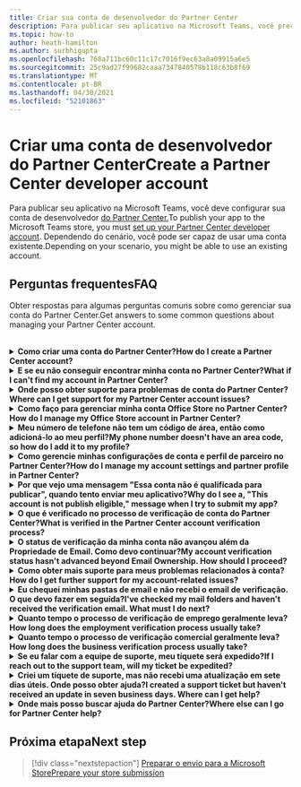 ```yaml
---
title: Criar sua conta de desenvolvedor do Partner Center
description: Para publicar seu aplicativo na Microsoft Teams, você precisa de uma conta de desenvolvedor do Partner Center.
ms.topic: how-to
author: heath-hamilton
ms.author: surbhigupta
ms.openlocfilehash: 768a711bc60c11c17c7016f9ec63a8a09915a6e5
ms.sourcegitcommit: 25c9ad27f99682caaa7347840578b118c63b8f69
ms.translationtype: MT
ms.contentlocale: pt-BR
ms.lasthandoff: 04/30/2021
ms.locfileid: "52101863"
---
```

# <a name="create-a-partner-center-developer-account"></a><span data-ttu-id="135d9-103">Criar uma conta de desenvolvedor do Partner Center</span><span class="sxs-lookup"><span data-stu-id="135d9-103">Create a Partner Center developer account</span></span>

<span data-ttu-id="135d9-104">Para publicar seu aplicativo na Microsoft Teams, você deve configurar sua conta de desenvolvedor [do Partner Center.](https://docs.microsoft.com/office/dev/store/open-a-developer-account)</span><span class="sxs-lookup"><span data-stu-id="135d9-104">To publish your app to the Microsoft Teams store, you must [set up your Partner Center developer account](https://docs.microsoft.com/office/dev/store/open-a-developer-account).</span></span> <span data-ttu-id="135d9-105">Dependendo do cenário, você pode ser capaz de usar uma conta existente.</span><span class="sxs-lookup"><span data-stu-id="135d9-105">Depending on your scenario, you might be able to use an existing account.</span></span>

## <a name="faq"></a><span data-ttu-id="135d9-106">Perguntas frequentes</span><span class="sxs-lookup"><span data-stu-id="135d9-106">FAQ</span></span>

<span data-ttu-id="135d9-107">Obter respostas para algumas perguntas comuns sobre como gerenciar sua conta do Partner Center.</span><span class="sxs-lookup"><span data-stu-id="135d9-107">Get answers to some common questions about managing your Partner Center account.</span></span>

<br>

<details>

<summary><span data-ttu-id="135d9-108"><b>Como criar uma conta do Partner Center?</b></span><span class="sxs-lookup"><span data-stu-id="135d9-108"><b>How do I create a Partner Center account?</b></span></span></summary>

<span data-ttu-id="135d9-109">Você pode criar uma conta do Partner Center de uma das seguintes maneiras:</span><span class="sxs-lookup"><span data-stu-id="135d9-109">You can create a Partner Center account one of the following ways:</span></span>

* <span data-ttu-id="135d9-110">Se você for novo no Partner Center e não tiver uma Conta de Rede da Microsoft, crie uma conta usando a página de registro [do Partner Center](/office/dev/store/open-a-developer-account#create-an-account-using-the-partner-center-enrollment-page).</span><span class="sxs-lookup"><span data-stu-id="135d9-110">If you're new to Partner Center and don't have a Microsoft Network Account, [create an account using the Partner Center enrollment page](/office/dev/store/open-a-developer-account#create-an-account-using-the-partner-center-enrollment-page).</span></span>
* <span data-ttu-id="135d9-111">Se você já estiver inscrito na Microsoft Partner Network, crie uma conta diretamente do Partner Center usando [os inscrições existentes do Microsoft Partner Center](/office/dev/store/open-a-developer-account#create-an-account-using-an-existing-partner-center-enrollment).</span><span class="sxs-lookup"><span data-stu-id="135d9-111">If you're already enrolled in the Microsoft Partner Network, [create an account directly from Partner Center using existing Microsoft Partner Center enrollments](/office/dev/store/open-a-developer-account#create-an-account-using-an-existing-partner-center-enrollment).</span></span>

<br>

</details>

<details>

<summary><span data-ttu-id="135d9-112"><b>E se eu não conseguir encontrar minha conta no Partner Center?</b></span><span class="sxs-lookup"><span data-stu-id="135d9-112"><b>What if I can't find my account in Partner Center?</b></span></span></summary>

<span data-ttu-id="135d9-113">Abra um [tíquete de suporte do Partner Center](https://partner.microsoft.com/support/v2/?stage=1) e selecione o seguinte:</span><span class="sxs-lookup"><span data-stu-id="135d9-113">Open a [Partner Center support ticket](https://partner.microsoft.com/support/v2/?stage=1) and select the following:</span></span>

| <span data-ttu-id="135d9-114">Menu</span><span class="sxs-lookup"><span data-stu-id="135d9-114">Menu</span></span> | <span data-ttu-id="135d9-115">Opção</span><span class="sxs-lookup"><span data-stu-id="135d9-115">Option</span></span> |
| -------   | -------  |
|<span data-ttu-id="135d9-116">Categoria</span><span class="sxs-lookup"><span data-stu-id="135d9-116">Category</span></span>| <span data-ttu-id="135d9-117">Marketplace Comercial</span><span class="sxs-lookup"><span data-stu-id="135d9-117">Commercial Marketplace</span></span>|
| <span data-ttu-id="135d9-118">Tópico</span><span class="sxs-lookup"><span data-stu-id="135d9-118">Topic</span></span> | <span data-ttu-id="135d9-119">Perguntas gerais sobre Ajuda do Marketplace e Como fazer perguntas</span><span class="sxs-lookup"><span data-stu-id="135d9-119">General Marketplace Help and How-to questions</span></span> |
| <span data-ttu-id="135d9-120">Subtópico</span><span class="sxs-lookup"><span data-stu-id="135d9-120">Subtopic</span></span>| <span data-ttu-id="135d9-121">Suplemento do Office</span><span class="sxs-lookup"><span data-stu-id="135d9-121">Office add-in</span></span> |

<br>

</details>

<details>

<summary><span data-ttu-id="135d9-122"><b>Onde posso obter suporte para problemas de conta do Partner Center?</b></span><span class="sxs-lookup"><span data-stu-id="135d9-122"><b>Where can I get support for my Partner Center account issues?</b></span></span></summary>

<span data-ttu-id="135d9-123">Visite a [página de suporte de editores](https://aka.ms/marketplacepublishersupport) para pesquisar seu problema.</span><span class="sxs-lookup"><span data-stu-id="135d9-123">Visit the [publishers support page](https://aka.ms/marketplacepublishersupport) to search for your issue.</span></span> <span data-ttu-id="135d9-124">Se as orientações não são úteis, crie um tíquete de suporte [do Partner Center.](/azure/marketplace/partner-center-portal/support#how-to-open-a-support-ticket)</span><span class="sxs-lookup"><span data-stu-id="135d9-124">If the guidance isn't helpful, create a [Partner Center support ticket](/azure/marketplace/partner-center-portal/support#how-to-open-a-support-ticket).</span></span>

<br>

</details>

<details>

<summary><span data-ttu-id="135d9-125"><b>Como faço para gerenciar minha conta Office Store no Partner Center?</b></span><span class="sxs-lookup"><span data-stu-id="135d9-125"><b>How do I manage my Office Store account in Partner Center?</b></span></span></summary>

<span data-ttu-id="135d9-126">Consulte [gerenciar sua conta por meio do Partner Center](/office/dev/store/manage-account-settings-and-profile) para obter informações.</span><span class="sxs-lookup"><span data-stu-id="135d9-126">See [manage your account through Partner Center](/office/dev/store/manage-account-settings-and-profile) for information.</span></span>

<br>

</details>

<details>

<summary><span data-ttu-id="135d9-127"><b>Meu número de telefone não tem um código de área, então como adicioná-lo ao meu perfil?</b></span><span class="sxs-lookup"><span data-stu-id="135d9-127"><b>My phone number doesn't have an area code, so how do I add it to my profile?</b></span></span></summary>

<span data-ttu-id="135d9-128">O número de telefone tem três partes: código de país, código de área e número de telefone.</span><span class="sxs-lookup"><span data-stu-id="135d9-128">The phone number has three parts: country code, area code, and telephone number.</span></span> <span data-ttu-id="135d9-129">Se o número de telefone não incluir um código de área, deixe a segunda caixa vazia e conclua a terceira caixa.</span><span class="sxs-lookup"><span data-stu-id="135d9-129">If your phone number doesn't include an area code, leave the second box empty and complete the third box.</span></span>

<br>

</details>

<details>

<summary><span data-ttu-id="135d9-130"><b>Como gerencie minhas configurações de conta e perfil de parceiro no Partner Center?</b></span><span class="sxs-lookup"><span data-stu-id="135d9-130"><b>How do I manage my account settings and partner profile in Partner Center?</b></span></span></summary>

<span data-ttu-id="135d9-131">Consulte [gerenciar configurações de conta e informações de perfil](/windows/uwp/publish/manage-account-settings-and-profile#additional-settings-and-info) para obter informações.</span><span class="sxs-lookup"><span data-stu-id="135d9-131">See [manage account settings and profile info](/windows/uwp/publish/manage-account-settings-and-profile#additional-settings-and-info) for information.</span></span>

<br>

</details>

<details>

<summary><span data-ttu-id="135d9-132"><b>Por que vejo uma mensagem "Essa conta não é qualificada para publicar", quando tento enviar meu aplicativo?</b></span><span class="sxs-lookup"><span data-stu-id="135d9-132"><b>Why do I see a, "This account is not publish eligible," message when I try to submit my app?</b></span></span></summary>

<span data-ttu-id="135d9-133">Você recebeu essa mensagem de erro porque o [status de](/partner-center/verification-responses) verificação da conta está pendente.</span><span class="sxs-lookup"><span data-stu-id="135d9-133">You received this error message because your [account verification status](/partner-center/verification-responses) is pending.</span></span> <span data-ttu-id="135d9-134">Verifique seu status no painel do Partner [Center](https://partner.microsoft.com/dashboard).</span><span class="sxs-lookup"><span data-stu-id="135d9-134">Check your status in the Partner Center [dashboard](https://partner.microsoft.com/dashboard).</span></span> <span data-ttu-id="135d9-135">Selecione o **ícone Configurações** de engrenagem e escolha **Configurações do desenvolvedor > Conta > Configurações da conta**.</span><span class="sxs-lookup"><span data-stu-id="135d9-135">Select the **Settings** gear icon and choose **Developer settings > Account > Account settings**.</span></span>

![Status de verificação do Partner Center](~/assets/images/partner-center-verification-status.png)

<br>

</details>

<details>

<summary><span data-ttu-id="135d9-137"><b>O que é verificado no processo de verificação de conta do Partner Center?</b></span><span class="sxs-lookup"><span data-stu-id="135d9-137"><b>What is verified in the Partner Center account verification process?</b></span></span></summary>

<span data-ttu-id="135d9-138">Há três áreas de verificação, **Propriedade de Email,** **Emprego** e **Negócios.**</span><span class="sxs-lookup"><span data-stu-id="135d9-138">There are three verification areas, **Email Ownership**, **Employment**, and **Business**.</span></span> <span data-ttu-id="135d9-139">Para obter mais informações, [consulte o que é verificado e como responder](/partner-center/verification-responses#what-is-verified-and-how-to-respond).</span><span class="sxs-lookup"><span data-stu-id="135d9-139">For more information, see [what is verified and how to respond](/partner-center/verification-responses#what-is-verified-and-how-to-respond).</span></span>

<span data-ttu-id="135d9-140">Se você for o contato principal, administrador global ou administrador de conta, poderá monitorar o status de verificação e acompanhar o progresso em sua página de perfil.</span><span class="sxs-lookup"><span data-stu-id="135d9-140">If you're the primary contact, global admin, or account admin, you can monitor verification status and track progress on your profile page.</span></span>

<span data-ttu-id="135d9-141">Depois que o processo de verificação é concluído, o status do seu registro na página de perfil muda *de pendente* para *autorizado*.</span><span class="sxs-lookup"><span data-stu-id="135d9-141">Once verification process is complete, the status of your enrollment on the profile page changes from *pending* to *authorized*.</span></span> <span data-ttu-id="135d9-142">Em seguida, o contato principal recebe um email da Microsoft em alguns dias úteis.</span><span class="sxs-lookup"><span data-stu-id="135d9-142">The primary contact then receives an email from Microsoft within a few business days.</span></span>

<br>

</details>

<details>

<summary><span data-ttu-id="135d9-143"><b>O status de verificação da minha conta não avançou além da Propriedade de Email. Como devo continuar?</b></span><span class="sxs-lookup"><span data-stu-id="135d9-143"><b>My account verification status hasn't advanced beyond Email Ownership. How should I proceed?</b></span></span></summary>

<span data-ttu-id="135d9-144">Durante o **processo de verificação de Propriedade de** Email, um email de verificação é enviado para o contato principal.</span><span class="sxs-lookup"><span data-stu-id="135d9-144">During the **Email Ownership** verification process, a verification email is sent to the primary contact.</span></span> <span data-ttu-id="135d9-145">Verifique sua caixa de entrada  de contato principal para um email do maccount@microsoft.com com a linha de assunto **Ação necessária:** Verifique sua conta de email com a Microsoft e conclua o processo de verificação de email.</span><span class="sxs-lookup"><span data-stu-id="135d9-145">Check your primary contact inbox for an email from **maccount@microsoft.com** with the subject line **Action needed: Verify your email account with Microsoft** and complete the email verification process.</span></span> <span data-ttu-id="135d9-146">O email de verificação é enviado para o endereço listado nas configurações da conta do Partner Center.</span><span class="sxs-lookup"><span data-stu-id="135d9-146">The verification email is sent to the address listed on your Partner Center account settings.</span></span>

<span data-ttu-id="135d9-147">Lembre-se do seguinte sobre o processo de verificação de email:</span><span class="sxs-lookup"><span data-stu-id="135d9-147">Remember the following about the email verification process:</span></span>

* <span data-ttu-id="135d9-148">O link de verificação de email só é válido por sete dias.</span><span class="sxs-lookup"><span data-stu-id="135d9-148">The email verification link is only valid for seven days.</span></span>
* <span data-ttu-id="135d9-149">Você pode solicitar a ressarção do email visitando a página de perfil do parceiro e selecionando o link **Resend verification email.**</span><span class="sxs-lookup"><span data-stu-id="135d9-149">You can request to resend the email by visiting your partner profile page and selecting the **Resend verification email** link.</span></span>
* <span data-ttu-id="135d9-150">Para garantir que você receba o email, lista **segura microsoft.com** como um domínio seguro e verifique suas pastas de lixo eletrônico.</span><span class="sxs-lookup"><span data-stu-id="135d9-150">To ensure you receive the email, safe-list **microsoft.com** as a secure domain and check your junk email folders.</span></span>

<br>

</details>

<details>

<summary><span data-ttu-id="135d9-151"><b>Como obter mais suporte para meus problemas relacionados à conta?</b></span><span class="sxs-lookup"><span data-stu-id="135d9-151"><b>How do I get further support for my account-related issues?</b></span></span></summary>

<span data-ttu-id="135d9-152">Consulte [suporte para o programa de Marketplace Comercial no Partner Center](/azure/marketplace/partner-center-portal/support) para obter informações.</span><span class="sxs-lookup"><span data-stu-id="135d9-152">See [support for the Commercial Marketplace program in Partner Center](/azure/marketplace/partner-center-portal/support) for information.</span></span>

<br>

</details>

<details>

<summary><span data-ttu-id="135d9-153"><b>Eu chequei minhas pastas de email e não recebi o email de verificação. O que devo fazer em seguida?</b></span><span class="sxs-lookup"><span data-stu-id="135d9-153"><b>I've checked my mail folders and haven't received the verification email. What must I do next?</b></span></span></summary>

<span data-ttu-id="135d9-154">Tente o seguinte:</span><span class="sxs-lookup"><span data-stu-id="135d9-154">Try the following:</span></span>

* <span data-ttu-id="135d9-155">Verifique sua pasta de lixo eletrônico ou spam.</span><span class="sxs-lookup"><span data-stu-id="135d9-155">Check your junk or spam folder.</span></span>
* <span data-ttu-id="135d9-156">Limpe o cache do navegador, vá para o painel da conta do Partner Center e selecione **Resend email de verificação**.</span><span class="sxs-lookup"><span data-stu-id="135d9-156">Clear the browser cache, go to your Partner Center account dashboard, and select **Resend verification email**.</span></span>
* <span data-ttu-id="135d9-157">Tente acessar o **link Enviar novamente** o email de verificação de um navegador diferente.</span><span class="sxs-lookup"><span data-stu-id="135d9-157">Try accessing the **Resend verification email** link from a different browser.</span></span>
* <span data-ttu-id="135d9-158">Trabalhe com seu departamento de IT para garantir que os emails de verificação não sejam bloqueados pelo servidor de email.</span><span class="sxs-lookup"><span data-stu-id="135d9-158">Work with your IT department to ensure that the verification emails are not blocked by your email server.</span></span>
* <span data-ttu-id="135d9-159">Ajuste o filtro de spam do servidor para permitir ou listar todos os emails de **maccount@microsoft.com**.</span><span class="sxs-lookup"><span data-stu-id="135d9-159">Adjust your server's spam filter to allow or safe-list all emails from **maccount@microsoft.com**.</span></span>

<br>

</details>

<details>

<summary><span data-ttu-id="135d9-160"><b>Quanto tempo o processo de verificação de emprego geralmente leva?</b></span><span class="sxs-lookup"><span data-stu-id="135d9-160"><b>How long does the employment verification process usually take?</b></span></span></summary>

<span data-ttu-id="135d9-161">Se todos os detalhes enviados estão corretos, o processo de verificação de emprego leva cerca de duas horas para ser concluído.</span><span class="sxs-lookup"><span data-stu-id="135d9-161">If all the submitted details are correct, the employment verification process takes about two hours to complete.</span></span>

<br>

</details>

<details>

<summary><span data-ttu-id="135d9-162"><b>Quanto tempo o processo de verificação comercial geralmente leva?</b></span><span class="sxs-lookup"><span data-stu-id="135d9-162"><b>How long does the business verification process usually take?</b></span></span></summary>

<span data-ttu-id="135d9-163">Se todos os documentos necessários são enviados, a verificação de negócios leva de um a dois dias úteis para ser concluída.</span><span class="sxs-lookup"><span data-stu-id="135d9-163">If all the required documents are submitted, business verification takes one to two business days to complete.</span></span>

<br>

</details>

<details>

<summary><span data-ttu-id="135d9-164"><b>Se eu falar com a equipe de suporte, meu tíquete será expedido?</b></span><span class="sxs-lookup"><span data-stu-id="135d9-164"><b>If I reach out to the support team, will my ticket be expedited?</b></span></span></summary>

<span data-ttu-id="135d9-165">Os tíquetes de suporte são resolvidos em uma semana.</span><span class="sxs-lookup"><span data-stu-id="135d9-165">Support tickets get resolved in a week.</span></span> <span data-ttu-id="135d9-166">Verifique se há atualizações enviadas para o email fornecido ao criar o tíquete de suporte.</span><span class="sxs-lookup"><span data-stu-id="135d9-166">Check for updates sent to the email you provided when creating the support ticket.</span></span>

<br>

</details>

<details>

<summary><span data-ttu-id="135d9-167"><b>Criei um tíquete de suporte, mas não recebi uma atualização em sete dias úteis. Onde posso obter ajuda?</b></span><span class="sxs-lookup"><span data-stu-id="135d9-167"><b>I created a support ticket but haven't received an update in seven business days. Where can I get help?</b></span></span></summary>

<span data-ttu-id="135d9-168">Envie um email para <a href="mailto:teamsubm@microsoft.com">teamsubm@microsoft.com</a> com os seguintes detalhes:</span><span class="sxs-lookup"><span data-stu-id="135d9-168">Send an email to <a href="mailto:teamsubm@microsoft.com">teamsubm@microsoft.com</a> with the following details:</span></span>

* <span data-ttu-id="135d9-169">**Linha de Assunto**: Problema da conta do Partner Center para *<your app name>*</span><span class="sxs-lookup"><span data-stu-id="135d9-169">**Subject Line**: Partner Center Account Issue for *<your app name>*</span></span>
* <span data-ttu-id="135d9-170">**Corpo do email**:</span><span class="sxs-lookup"><span data-stu-id="135d9-170">**Email body**:</span></span>
    * <span data-ttu-id="135d9-171">Número do tíquete de suporte</span><span class="sxs-lookup"><span data-stu-id="135d9-171">Support ticket number</span></span>
    * <span data-ttu-id="135d9-172">Sua ID do vendedor</span><span class="sxs-lookup"><span data-stu-id="135d9-172">Your seller ID</span></span>
    * <span data-ttu-id="135d9-173">Uma captura de tela do problema (se possível)</span><span class="sxs-lookup"><span data-stu-id="135d9-173">A screenshot of the issue (if possible)</span></span>

<br>

</details>

<details>

<summary><span data-ttu-id="135d9-174"><b>Onde mais posso buscar ajuda do Partner Center?</b></span><span class="sxs-lookup"><span data-stu-id="135d9-174"><b>Where else can I go for Partner Center help?</b></span></span></summary>

<span data-ttu-id="135d9-175">Os seguintes recursos também podem ajudar:</span><span class="sxs-lookup"><span data-stu-id="135d9-175">The following resources can also assist:</span></span>

* [<span data-ttu-id="135d9-176">Microsoft 365 perguntas frequentes sobre envio de aplicativos</span><span class="sxs-lookup"><span data-stu-id="135d9-176">Microsoft 365 app submission FAQ</span></span>](/office/dev/store/appsource-submission-faq)
* [<span data-ttu-id="135d9-177">Documentação do marketplace comercial</span><span class="sxs-lookup"><span data-stu-id="135d9-177">Commercial marketplace documentation</span></span>](/azure/marketplace/)

<br>

</details>

## <a name="next-step"></a><span data-ttu-id="135d9-178">Próxima etapa</span><span class="sxs-lookup"><span data-stu-id="135d9-178">Next step</span></span>

> [!div class="nextstepaction"]
> [<span data-ttu-id="135d9-179">Preparar o envio para a Microsoft Store</span><span class="sxs-lookup"><span data-stu-id="135d9-179">Prepare your store submission</span></span>](~/concepts/deploy-and-publish/appsource/prepare/submission-checklist.md)
